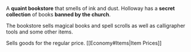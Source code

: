 A **quaint bookstore** that smells of ink and dust. Holloway has a **secret collection** of books **banned by the church**.

The bookstore sells magical books and spell scrolls as well as calligrapher tools and some other items.

Sells goods for the regular price.
[[Economy#Items|Item Prices]]